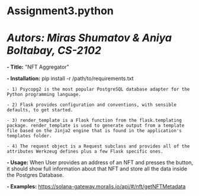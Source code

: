 # Assignment3.python
# _Autors: Miras Shumatov & Aniya Boltabay, CS-2102_

**- Title:** "NFT Aggregator"

**- Installation:**  pip install -r /path/to/requirements.txt

    - 1) Psycopg2 is the most popular PostgreSQL database adapter for the Python programming language.
    
    - 2) Flask provides configuration and conventions, with sensible defaults, to get started. 
    
    - 3) render_template is a Flask function from the flask.templating package. render_template is used to generate output from a template file based on the Jinja2 engine that is found in the application's templates folder.
    
    - 4) The request object is a Request subclass and provides all of the attributes Werkzeug defines plus a few Flask specific ones.
    
        
**- Usage:** When User provides an address of an NFT and presses the button, it should show full information about that NFT and store all the data inside the Postgres                Database.

**- Examples:** https://solana-gateway.moralis.io/api/#/nft/getNFTMetadata
